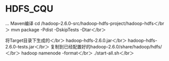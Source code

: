# HDFS_CQU
...
Maven编译
cd /hadoop-2.6.0-src/hadoop-hdfs-project/hadoop-hdfs＜/br＞
mvn package -Pdist -DskipTests -Dtar＜/br＞

将Target目录下生成的＜/br＞
hadoop-hdfs-2.6.0.jar＜/br＞
hadoop-hdfs-2.6.0-tests.jar＜/br＞
复制到已经配置好的hadoop-2.6.0/share/hadoop/hdfs/＜/br＞
hadoop namenode -format＜/br＞
./start-all.sh＜/br＞


